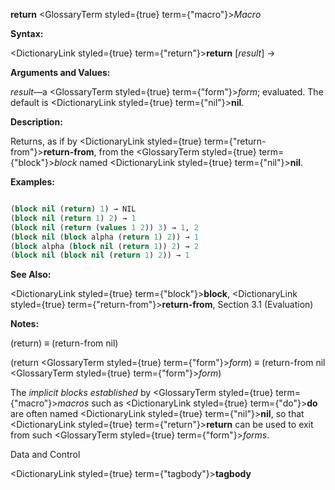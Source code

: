 **return** <GlossaryTerm styled={true} term={"macro"}><i>Macro</i></GlossaryTerm> 



**Syntax:** 



<DictionaryLink styled={true} term={"return"}><b>return</b></DictionaryLink> [*result*] → 



**Arguments and Values:** 



*result*—a <GlossaryTerm styled={true} term={"form"}><i>form</i></GlossaryTerm>; evaluated. The default is <DictionaryLink styled={true} term={"nil"}><b>nil</b></DictionaryLink>. 



**Description:** 



Returns, as if by <DictionaryLink styled={true} term={"return-from"}><b>return-from</b></DictionaryLink>, from the <GlossaryTerm styled={true} term={"block"}><i>block</i></GlossaryTerm> named <DictionaryLink styled={true} term={"nil"}><b>nil</b></DictionaryLink>. 



**Examples:**
```lisp

(block nil (return) 1) → NIL 
(block nil (return 1) 2) → 1 
(block nil (return (values 1 2)) 3) → 1, 2 
(block nil (block alpha (return 1) 2)) → 1 
(block alpha (block nil (return 1)) 2) → 2 
(block nil (block nil (return 1) 2)) → 1 

```
**See Also:** 



<DictionaryLink styled={true} term={"block"}><b>block</b></DictionaryLink>, <DictionaryLink styled={true} term={"return-from"}><b>return-from</b></DictionaryLink>, Section 3.1 (Evaluation) 



**Notes:** 



(return) *≡* (return-from nil) 



(return <GlossaryTerm styled={true} term={"form"}><i>form</i></GlossaryTerm>) *≡* (return-from nil <GlossaryTerm styled={true} term={"form"}><i>form</i></GlossaryTerm>) 



The *implicit blocks established* by <GlossaryTerm styled={true} term={"macro"}><i>macros</i></GlossaryTerm> such as <DictionaryLink styled={true} term={"do"}><b>do</b></DictionaryLink> are often named <DictionaryLink styled={true} term={"nil"}><b>nil</b></DictionaryLink>, so that <DictionaryLink styled={true} term={"return"}><b>return</b></DictionaryLink> can be used to exit from such <GlossaryTerm styled={true} term={"form"}><i>forms</i></GlossaryTerm>. 



Data and Control 











<DictionaryLink styled={true} term={"tagbody"}><b>tagbody</b></DictionaryLink> 




